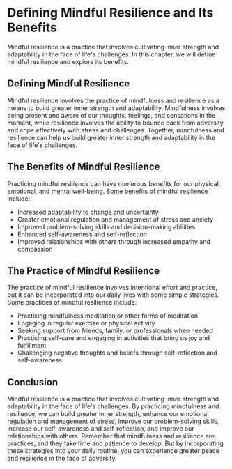 Defining Mindful Resilience and Its Benefits
=======================================================================================================

Mindful resilience is a practice that involves cultivating inner strength and adaptability in the face of life's challenges. In this chapter, we will define mindful resilience and explore its benefits.

Defining Mindful Resilience
---------------------------

Mindful resilience involves the practice of mindfulness and resilience as a means to build greater inner strength and adaptability. Mindfulness involves being present and aware of our thoughts, feelings, and sensations in the moment, while resilience involves the ability to bounce back from adversity and cope effectively with stress and challenges. Together, mindfulness and resilience can help us build greater inner strength and adaptability in the face of life's challenges.

The Benefits of Mindful Resilience
----------------------------------

Practicing mindful resilience can have numerous benefits for our physical, emotional, and mental well-being. Some benefits of mindful resilience include:

* Increased adaptability to change and uncertainty
* Greater emotional regulation and management of stress and anxiety
* Improved problem-solving skills and decision-making abilities
* Enhanced self-awareness and self-reflection
* Improved relationships with others through increased empathy and compassion

The Practice of Mindful Resilience
----------------------------------

The practice of mindful resilience involves intentional effort and practice, but it can be incorporated into our daily lives with some simple strategies. Some practices of mindful resilience include:

* Practicing mindfulness meditation or other forms of meditation
* Engaging in regular exercise or physical activity
* Seeking support from friends, family, or professionals when needed
* Practicing self-care and engaging in activities that bring us joy and fulfillment
* Challenging negative thoughts and beliefs through self-reflection and self-awareness

Conclusion
----------

Mindful resilience is a practice that involves cultivating inner strength and adaptability in the face of life's challenges. By practicing mindfulness and resilience, we can build greater inner strength, enhance our emotional regulation and management of stress, improve our problem-solving skills, increase our self-awareness and self-reflection, and improve our relationships with others. Remember that mindfulness and resilience are practices, and they take time and patience to develop. But by incorporating these strategies into your daily routine, you can experience greater peace and resilience in the face of adversity.
